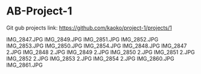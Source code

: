 # AB-Project-1
Git gub projects link:
https://github.com/kaoko/project-1/projects/1







IMG_2847.JPG
IMG_2849.JPG
IMG_2851.JPG
IMG_2852.JPG
IMG_2853.JPG
IMG_2850.JPG
IMG_2854.JPG
IMG_2848.JPG
IMG_2847 2.JPG
IMG_2848 2.JPG
IMG_2849 2.JPG
IMG_2850 2.JPG
IMG_2851 2.JPG
IMG_2852 2.JPG
IMG_2853 2.JPG
IMG_2854 2.JPG
IMG_2860.JPG
IMG_2861.JPG